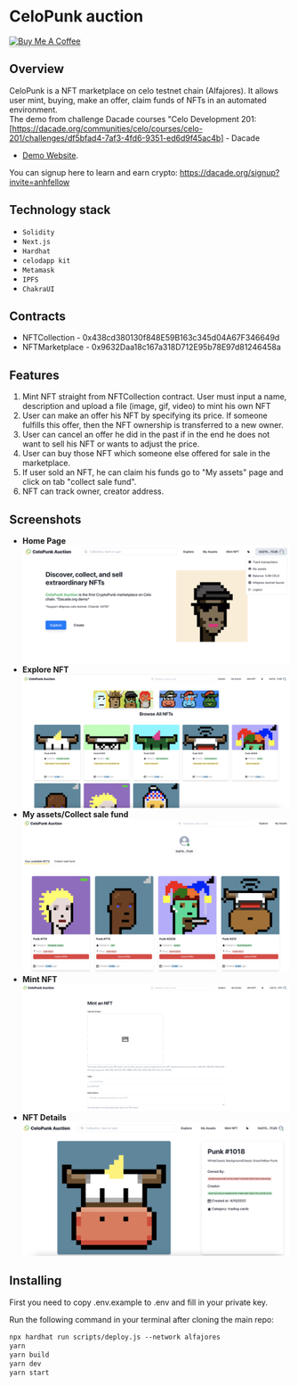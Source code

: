 # CeloPunk auction
<a href="https://www.buymeacoffee.com/anhfactor" target="_blank"><img src="https://www.buymeacoffee.com/assets/img/custom_images/orange_img.png" alt="Buy Me A Coffee" style="height: 41px !important;width: 174px !important;box-shadow: 0px 3px 2px 0px rgba(190, 190, 190, 0.5) !important;-webkit-box-shadow: 0px 3px 2px 0px rgba(190, 190, 190, 0.5) !important;" ></a>

## Overview

CeloPunk is a NFT marketplace on celo testnet chain (Alfajores). It allows user mint, buying, make an offer, claim funds of NFTs in an automated environment.  
The demo from challenge Dacade courses "Celo Development 201: [https://dacade.org/communities/celo/courses/celo-201/challenges/df5bfad4-7af3-4fd6-9351-ed6d9f45ac4b] - Dacade 
- [Demo Website](http://celopunk-auction.vercel.app/). 

You can signup here to learn and earn crypto: https://dacade.org/signup?invite=anhfellow

## Technology stack

- `Solidity`
- `Next.js`
- `Hardhat`
- `celodapp kit`
- `Metamask`
- `IPFS`
- `ChakraUI`

## Contracts

- NFTCollection - 0x438cd380130f848E59B163c345d04A67F346649d
- NFTMarketplace - 0x9632Daa18c167a318D712E95b78E97d81246458a

## Features

1. Mint NFT straight from NFTCollection contract. User must input a name, description and upload a file (image, gif, video) to mint his own NFT 
2. User can make an offer his NFT by specifying its price. If someone fulfills this offer, then the NFT ownership is transferred to a new owner. 
3. User can cancel an offer he did in the past if in the end he does not want to sell his NFT or wants to adjust the price.
4. User can buy those NFT which someone else offered for sale in the marketplace.
5. If user sold an NFT, he can claim his funds go to "My assets" page and click on tab "collect sale fund".  
6. NFT can track owner, creator address.  

## Screenshots

- **Home Page**
  ![Home Page](./public/home-page.png)
- **Explore NFT**
  ![Explore Page](./public/explore-page.png)
- **My assets/Collect sale fund**
  ![My Assets](./public/profile.png)
- **Mint NFT**
  ![Mint NFT](./public/mint-nft.png)
- **NFT Details**
  ![NFT Details](./public/nft-details.png)
  
## Installing
 
First you need to copy .env.example to .env and fill in your private key.

Run the following command in your terminal after cloning the main repo:

```
npx hardhat run scripts/deploy.js --network alfajores
yarn
yarn build
yarn dev
yarn start
```
